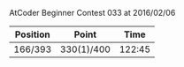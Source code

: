 AtCoder Beginner Contest 033 at 2016/02/06

| Position | Point | Time |
|:--:|:--:|:--:|
| 166/393 | 330(1)/400 | 122:45 |
